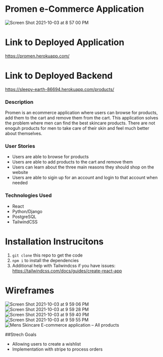# Promen e-Commerce Application

![Screen Shot 2021-10-03 at 8 57 00 PM](https://user-images.githubusercontent.com/85642176/135780603-50ae3a0e-902f-4965-a68b-621a722b851a.png)

# Link to Deployed Application
https://promen.herokuapp.com/

# Link to Deployed Backend
https://sleepy-earth-86694.herokuapp.com/products/

### Description

Promen is an ecommerce application where users can browse for products, add them to the cart and remove them from the cart.
This application solves the problem where men can find the best skincare products. There are not enoguh products for men to take care of their skin and feel much better about themselves.



### User Stories

- Users are able to browse for products
- Users are able to add products to the cart and remove them
- Users can learn about the three main reasons they should shop on the website
- Users are able to sigin up for an account and login to that account when needed

### Technologies Used

- React
- Python/Django 
- PostgreSQL
- TailwindCSS

# Installation Instrucitons
1. `git clone` this repo to get the code
2. `npm i` to install the dependencies
3.  Additional help with Tailwindcss if you have issues: https://tailwindcss.com/docs/guides/create-react-app

# Wireframes
![Screen Shot 2021-10-03 at 9 59 06 PM](https://user-images.githubusercontent.com/85642176/135783084-1027ab67-798f-44aa-bd7c-061e543b6a95.png)
![Screen Shot 2021-10-03 at 9 59 28 PM](https://user-images.githubusercontent.com/85642176/135783088-a09163ce-052f-4200-9d92-b2298c156b51.png)
![Screen Shot 2021-10-03 at 9 59 40 PM](https://user-images.githubusercontent.com/85642176/135783093-11d47499-7828-4586-8437-712881039d7e.png)
![Screen Shot 2021-10-03 at 9 59 55 PM](https://user-images.githubusercontent.com/85642176/135783096-511b926a-2f98-4d45-9c35-b6a3d5a584b0.png)
![Mens Skincare E-commerce application – All products](https://user-images.githubusercontent.com/85642176/135783118-f32dc15d-4005-4833-8540-c08d7d029d2a.png)


##Strech Goals
- Allowing users to create a wishlist
- Implementation with stripe to process orders

